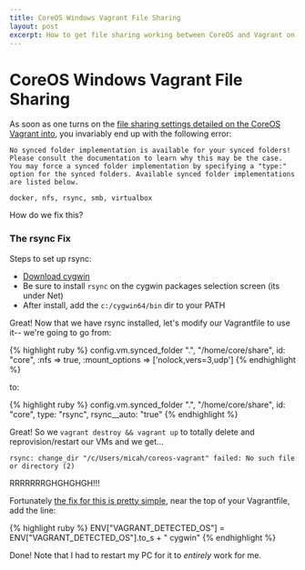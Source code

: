 ```yaml
---
title: CoreOS Windows Vagrant File Sharing
layout: post
excerpt: How to get file sharing working between CoreOS and Vagrant on Windows via rsync. 
---
```


# CoreOS Windows Vagrant File Sharing

As soon as one turns on the [file sharing settings detailed on the CoreOS Vagrant into](https://coreos.com/docs/running-coreos/platforms/vagrant/#shared-folder-setup), you invariably end up with the following error:

```
No synced folder implementation is available for your synced folders!
Please consult the documentation to learn why this may be the case.
You may force a synced folder implementation by specifying a "type:"
option for the synced folders. Available synced folder implementations
are listed below.

docker, nfs, rsync, smb, virtualbox
```

How do we fix this?

### The rsync Fix

Steps to set up rsync:

- [Download cygwin](https://cygwin.com/install.html)
- Be sure to install `rsync` on the cygwin packages selection screen (its under Net)
- After install, add the `c:/cygwin64/bin` dir to your PATH

Great! Now that we have rsync installed, let's modify our Vagrantfile to use it-- we're going to go from:

{% highlight ruby %}
config.vm.synced_folder ".", "/home/core/share", id: "core", :nfs => true,  :mount_options   => ['nolock,vers=3,udp']
{% endhighlight %}

to:

{% highlight ruby %}
config.vm.synced_folder ".", "/home/core/share", id: "core", type: "rsync", rsync__auto: "true"
{% endhighlight %}

Great! So we `vagrant destroy && vagrant up` to totally delete and reprovision/restart our VMs and we get...

```
rsync: change_dir "/c/Users/micah/coreos-vagrant" failed: No such file or directory (2)
```

RRRRRRRGHGHGHGH!!!

Fortunately [the fix for this is pretty simple](https://github.com/mitchellh/vagrant/issues/3230#issuecomment-62588180), near the top of your Vagrantfile, add the line:

{% highlight ruby %}
ENV["VAGRANT_DETECTED_OS"] = ENV["VAGRANT_DETECTED_OS"].to_s + " cygwin"
{% endhighlight %}

Done! Note that I had to restart my PC for it to *entirely* work for me. 